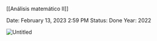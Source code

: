 [[Análisis matemático II]]

Date: February 13, 2023 2:59 PM
Status: Done
Year: 2022

![Untitled](Images/Definición%20de%20Distancia/Untitled.png)

